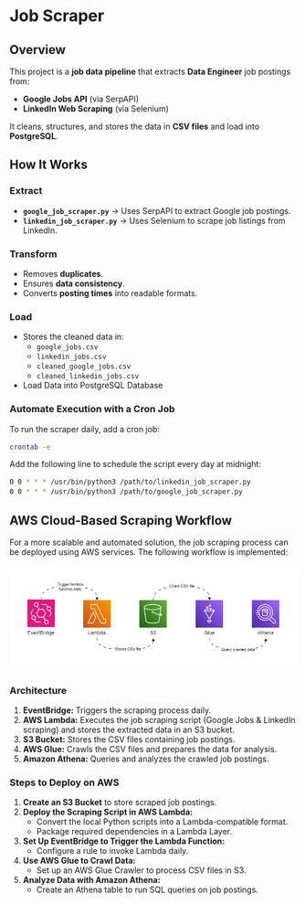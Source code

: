 # Job Scraper

## Overview
This project is a **job data pipeline** that extracts **Data Engineer** job postings from:
- **Google Jobs API** (via SerpAPI)
- **LinkedIn Web Scraping** (via Selenium)

It cleans, structures, and stores the data in **CSV files** and load into **PostgreSQL**.

## How It Works
### **Extract**
- **`google_job_scraper.py`** → Uses SerpAPI to extract Google job postings.
- **`linkedin_job_scraper.py`** → Uses Selenium to scrape job listings from LinkedIn.

### **Transform**
- Removes **duplicates**.
- Ensures **data consistency**.
- Converts **posting times** into readable formats.

### **Load**
- Stores the cleaned data in:
  - `google_jobs.csv`
  - `linkedin_jobs.csv`
  - `cleaned_google_jobs.csv`
  - `cleaned_linkedin_jobs.csv`
- Load Data into PostgreSQL Database
    
### **Automate Execution with a Cron Job**
To run the scraper daily, add a cron job:

```sh
crontab -e
```

Add the following line to schedule the script every day at midnight:

```sh
0 0 * * * /usr/bin/python3 /path/to/linkedin_job_scraper.py
0 0 * * * /usr/bin/python3 /path/to/google_job_scraper.py
```

## AWS Cloud-Based Scraping Workflow
For a more scalable and automated solution, the job scraping process can be deployed using AWS services. The following workflow is implemented:

![AWS Job Scraper Workflow](AWS%20Job%20Scraper%20diagram.png)

### Architecture
1. **EventBridge:** Triggers the scraping process daily.
2. **AWS Lambda:** Executes the job scraping script (Google Jobs & LinkedIn scraping) and stores the extracted data in an S3 bucket.
3. **S3 Bucket:** Stores the CSV files containing job postings.
4. **AWS Glue:** Crawls the CSV files and prepares the data for analysis.
5. **Amazon Athena:** Queries and analyzes the crawled job postings.

### Steps to Deploy on AWS
1. **Create an S3 Bucket** to store scraped job postings.
2. **Deploy the Scraping Script in AWS Lambda:**
   - Convert the local Python scripts into a Lambda-compatible format.
   - Package required dependencies in a Lambda Layer.
3. **Set Up EventBridge to Trigger the Lambda Function:**
   - Configure a rule to invoke Lambda daily.
4. **Use AWS Glue to Crawl Data:**
   - Set up an AWS Glue Crawler to process CSV files in S3.
5. **Analyze Data with Amazon Athena:**
   - Create an Athena table to run SQL queries on job postings.
